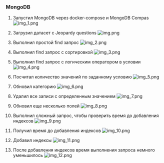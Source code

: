 ### MongoDB

1) Запустил MongoDB через docker-compose и MongoDB Compas
![img_1.png](img_1.png)
2) Загрузил датасет с Jeopardy questions
![img.png](img.png)
3) Выполнил простой find запрос
![img_2.png](img_2.png)
4) Выполнил find запрос с сортировкой
![img_3.png](img_3.png)
5) Выполнил find запрос с логическим оператором в условии
![img_4.png](img_4.png)
6) Посчитал количество значений по заданному условию
![img_5.png](img_5.png)
7) Обновил категорию
![img_6.png](img_6.png)
8) Удалил все записи с определенным значением 
![img_7.png](img_7.png)
9) Обновил еще несколько полей 
![img_8.png](img_8.png)
10) Выполнил сложный запрос, чтобы проверить время до добавления индексов
![img_9.png](img_9.png)
11) Получил время до добавления индексов
![img_10.png](img_10.png)

12) Добавил индексы
![img_11.png](img_11.png)

13) После добавления индексов время выполнения запроса немного уменьшилось
![img_12.png](img_12.png)